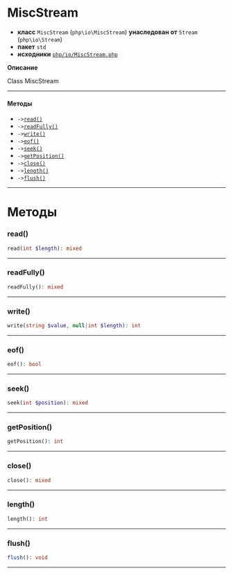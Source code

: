 # MiscStream

- **класс** `MiscStream` (`php\io\MiscStream`) **унаследован от** `Stream` (`php\io\Stream`)
- **пакет** `std`
- **исходники** [`php/io/MiscStream.php`](./src/main/resources/JPHP-INF/sdk/php/io/MiscStream.php)

**Описание**

Class MiscStream

---

#### Методы

- `->`[`read()`](#method-read)
- `->`[`readFully()`](#method-readfully)
- `->`[`write()`](#method-write)
- `->`[`eof()`](#method-eof)
- `->`[`seek()`](#method-seek)
- `->`[`getPosition()`](#method-getposition)
- `->`[`close()`](#method-close)
- `->`[`length()`](#method-length)
- `->`[`flush()`](#method-flush)

---
# Методы

<a name="method-read"></a>

### read()
```php
read(int $length): mixed
```

---

<a name="method-readfully"></a>

### readFully()
```php
readFully(): mixed
```

---

<a name="method-write"></a>

### write()
```php
write(string $value, null|int $length): int
```

---

<a name="method-eof"></a>

### eof()
```php
eof(): bool
```

---

<a name="method-seek"></a>

### seek()
```php
seek(int $position): mixed
```

---

<a name="method-getposition"></a>

### getPosition()
```php
getPosition(): int
```

---

<a name="method-close"></a>

### close()
```php
close(): mixed
```

---

<a name="method-length"></a>

### length()
```php
length(): int
```

---

<a name="method-flush"></a>

### flush()
```php
flush(): void
```

---
